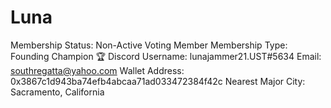 # Luna

Membership Status: Non-Active Voting Member
Membership Type: Founding Champion 🏆 
Discord Username: lunajammer21.UST#5634
Email: southregatta@yahoo.com
Wallet Address: 0x3867c1d943ba74efb4abcaa71ad033472384f42c
Nearest Major City: Sacramento, California